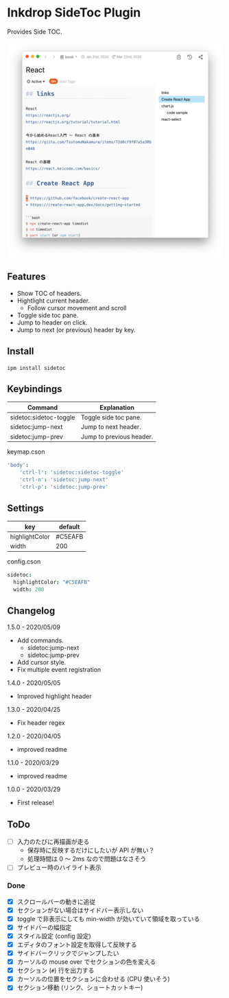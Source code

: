 # Inkdrop SideToc Plugin

Provides Side TOC.

![Screenshot](https://raw.githubusercontent.com/basyura/inkdrop-sidetoc/master/images/screenshot.png)

## Features

- Show TOC of headers.
- Hightlight current header.
  - Follow cursor movement and scroll
- Toggle side toc pane.
- Jump to header on click.
- Jump to next (or previous) header by key.

## Install

```
ipm install sidetoc
```

## Keybindings


|        Command         |       Explanation        |
| ---------------------- | ------------------------ |
| sidetoc:sidetoc-toggle | Toggle side toc pane.    |
| sidetoc:jump-next      | Jump to next header.     |
| sidetoc:jump-prev      | Jump to previous header. |

keymap.cson

```cson
'body':
    'ctrl-l': 'sidetoc:sidetoc-toggle'
    'ctrl-n': 'sidetoc:jump-next'
    'ctrl-p': 'sidetoc:jump-prev'
```

## Settings

|       key      | default |
| -------------- | ------- |
| highlightColor | #C5EAFB |
| width          | 200     |

config.cson

```cson
sidetoc:
  highlightColor: "#C5EAFB"
  width: 200
```

## Changelog

1.5.0 - 2020/05/09
* Add commands.
  * sidetoc:jump-next
  * sidetoc:jump-prev
* Add cursor style.
* Fix multiple event registration

1.4.0 - 2020/05/05
* Improved highlight header

1.3.0 - 2020/04/25
* Fix header regex

1.2.0 - 2020/04/05
* improved readme

1.1.0 - 2020/03/29
* improved readme

1.0.0 - 2020/03/29
* First release!

## ToDo

* [ ] 入力のたびに再描画が走る
  - 保存時に反映するだけにしたいが API が無い？
  - 処理時間は 0 〜 2ms なので問題はなさそう 
* [ ] プレビュー時のハイライト表示

### Done
  
* [x] スクロールバーの動きに追従
* [x] セクションがない場合はサイドバー表示しない
* [x] toggle で非表示にしても min-width が効いていて領域を取っている
* [x] サイドバーの幅指定
* [x] スタイル設定 (config 設定)
* [x] エディタのフォント設定を取得して反映する
* [x] サイドバークリックでジャンプしたい
* [x] カーソルの mouse over でセクションの色を変える
* [x] セクション (`#`) 行を出力する
* [x] カーソルの位置をセクションに合わせる (CPU 使いそう)
* [x] セクション移動 (リンク、ショートカットキー)
